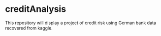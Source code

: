 # creditAnalysis
This repository will display a project of credit risk using German bank data recovered from kaggle. 
